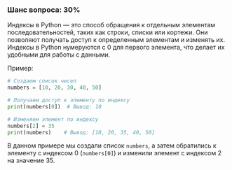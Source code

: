 ### Шанс вопроса: 30%

Индексы в Python — это способ обращения к отдельным элементам последовательностей, таких как строки, списки или кортежи. Они позволяют получать доступ к определенным элементам и изменять их. Индексы в Python нумеруются с 0 для первого элемента, что делает их удобными для работы с данными.

Пример:
```python
# Создаем список чисел
numbers = [10, 20, 30, 40, 50]

# Получаем доступ к элементу по индексу
print(numbers[0])  # Вывод: 10

# Изменяем элемент по индексу
numbers[2] = 35
print(numbers)    # Вывод: [10, 20, 35, 40, 50]
```

В данном примере мы создали список `numbers`, а затем обратились к элементу с индексом 0 (`numbers[0]`) и изменили элемент с индексом 2 на значение 35.